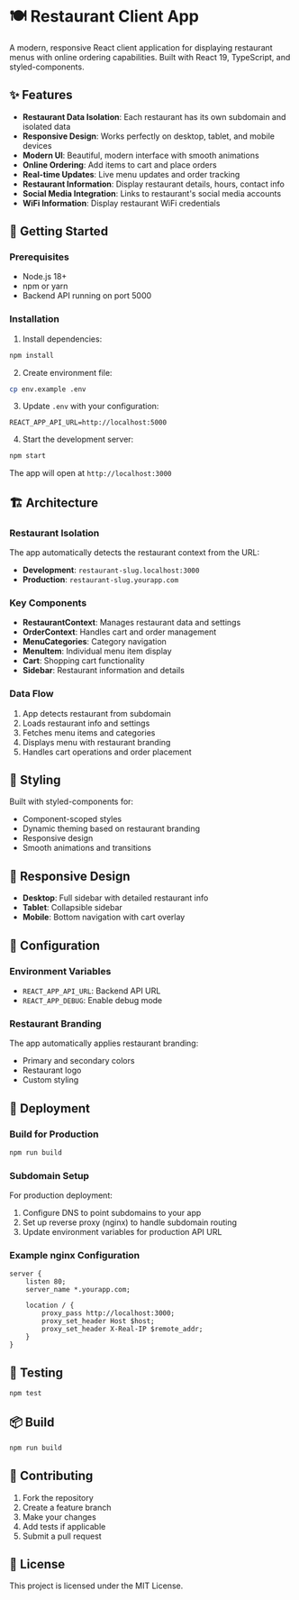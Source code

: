 # 🍽️ Restaurant Client App

A modern, responsive React client application for displaying restaurant menus with online ordering capabilities. Built with React 19, TypeScript, and styled-components.

## ✨ Features

- **Restaurant Data Isolation**: Each restaurant has its own subdomain and isolated data
- **Responsive Design**: Works perfectly on desktop, tablet, and mobile devices
- **Modern UI**: Beautiful, modern interface with smooth animations
- **Online Ordering**: Add items to cart and place orders
- **Real-time Updates**: Live menu updates and order tracking
- **Restaurant Information**: Display restaurant details, hours, contact info
- **Social Media Integration**: Links to restaurant's social media accounts
- **WiFi Information**: Display restaurant WiFi credentials

## 🚀 Getting Started

### Prerequisites

- Node.js 18+ 
- npm or yarn
- Backend API running on port 5000

### Installation

1. Install dependencies:
```bash
npm install
```

2. Create environment file:
```bash
cp env.example .env
```

3. Update `.env` with your configuration:
```env
REACT_APP_API_URL=http://localhost:5000
```

4. Start the development server:
```bash
npm start
```

The app will open at `http://localhost:3000`

## 🏗️ Architecture

### Restaurant Isolation

The app automatically detects the restaurant context from the URL:

- **Development**: `restaurant-slug.localhost:3000`
- **Production**: `restaurant-slug.yourapp.com`

### Key Components

- **RestaurantContext**: Manages restaurant data and settings
- **OrderContext**: Handles cart and order management
- **MenuCategories**: Category navigation
- **MenuItem**: Individual menu item display
- **Cart**: Shopping cart functionality
- **Sidebar**: Restaurant information and details

### Data Flow

1. App detects restaurant from subdomain
2. Loads restaurant info and settings
3. Fetches menu items and categories
4. Displays menu with restaurant branding
5. Handles cart operations and order placement

## 🎨 Styling

Built with styled-components for:
- Component-scoped styles
- Dynamic theming based on restaurant branding
- Responsive design
- Smooth animations and transitions

## 📱 Responsive Design

- **Desktop**: Full sidebar with detailed restaurant info
- **Tablet**: Collapsible sidebar
- **Mobile**: Bottom navigation with cart overlay

## 🔧 Configuration

### Environment Variables

- `REACT_APP_API_URL`: Backend API URL
- `REACT_APP_DEBUG`: Enable debug mode

### Restaurant Branding

The app automatically applies restaurant branding:
- Primary and secondary colors
- Restaurant logo
- Custom styling

## 🚀 Deployment

### Build for Production

```bash
npm run build
```

### Subdomain Setup

For production deployment:

1. Configure DNS to point subdomains to your app
2. Set up reverse proxy (nginx) to handle subdomain routing
3. Update environment variables for production API URL

### Example nginx Configuration

```nginx
server {
    listen 80;
    server_name *.yourapp.com;
    
    location / {
        proxy_pass http://localhost:3000;
        proxy_set_header Host $host;
        proxy_set_header X-Real-IP $remote_addr;
    }
}
```

## 🧪 Testing

```bash
npm test
```

## 📦 Build

```bash
npm run build
```

## 🤝 Contributing

1. Fork the repository
2. Create a feature branch
3. Make your changes
4. Add tests if applicable
5. Submit a pull request

## 📄 License

This project is licensed under the MIT License.